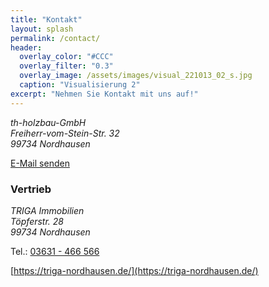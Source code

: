 ```yaml
---
title: "Kontakt"
layout: splash
permalink: /contact/
header:
  overlay_color: "#CCC"
  overlay_filter: "0.3"
  overlay_image: /assets/images/visual_221013_02_s.jpg
  caption: "Visualisierung 2"
excerpt: "Nehmen Sie Kontakt mit uns auf!"
---
```


<address>
th-holzbau-GmbH<br/>
Freiherr-vom-Stein-Str. 32<br/>
99734 Nordhausen<br/>
</address>

[E-Mail senden](mailto:info@triga-nordhausen.de?Subject=BV%20Heidelbergblick%20Kontaktaufnahme)

### Vertrieb

<address>
TRIGA Immobilien<br/>
Töpferstr. 28<br/>
99734 Nordhausen<br/>
</address>


Tel.: [03631 - 466 566](tel:+493631466566)

[https://triga-nordhausen.de/](https://triga-nordhausen.de/)
